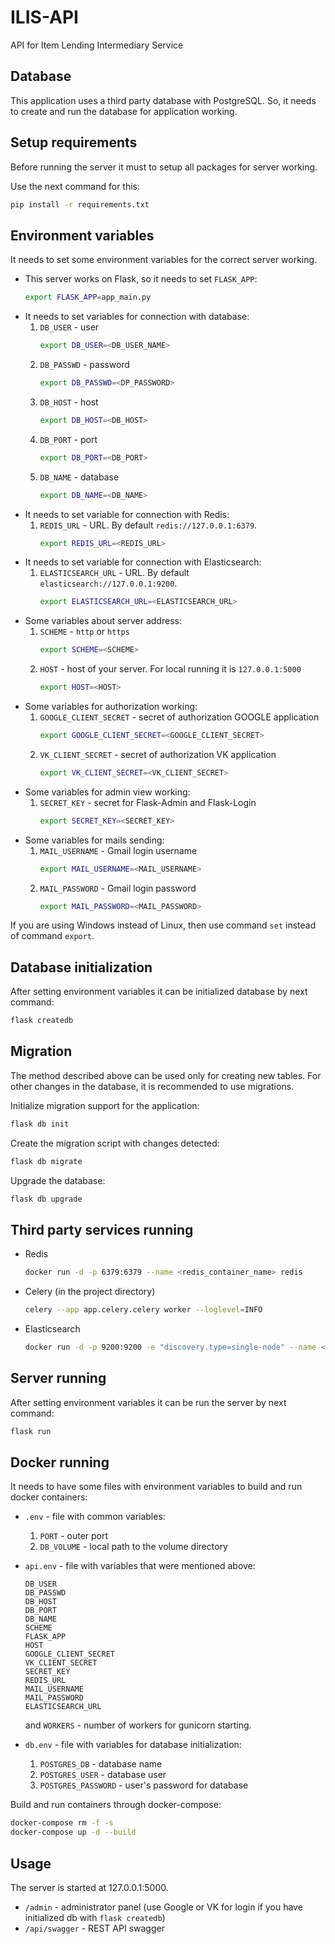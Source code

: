 # ILIS-API

API for Item Lending Intermediary Service

## Database

This application uses a third party database with PostgreSQL. So, it needs to create and run the database for application working.

## Setup requirements

Before running the server it must to setup all packages for server working.

Use the next command for this:
```bash
pip install -r requirements.txt
```

## Environment variables

It needs to set some environment variables for the correct server working.

* This server works on Flask, so it needs to set `FLASK_APP`:
  ```bash
  export FLASK_APP=app_main.py
  ```
* It needs to set variables for connection with database:
  1. `DB_USER` - user
     ```bash
     export DB_USER=<DB_USER_NAME>
     ```
  2. `DB_PASSWD` - password
     ```bash
     export DB_PASSWD=<DP_PASSWORD>
     ```
  3. `DB_HOST` - host
     ```bash
     export DB_HOST=<DB_HOST>
     ```
  4. `DB_PORT` - port
     ```bash
     export DB_PORT=<DB_PORT>
     ```
  5. `DB_NAME` - database
     ```bash
     export DB_NAME=<DB_NAME>
     ```
* It needs to set variable for connection with Redis:
  1. `REDIS_URL` - URL. By default `redis://127.0.0.1:6379`.
     ```bash
     export REDIS_URL=<REDIS_URL>
     ```
* It needs to set variable for connection with Elasticsearch:
  1. `ELASTICSEARCH_URL` - URL. By default `elasticsearch://127.0.0.1:9200`.
     ```bash
     export ELASTICSEARCH_URL=<ELASTICSEARCH_URL>
     ```
* Some variables about server address:
  1. `SCHEME` - `http` or `https`
     ```bash
     export SCHEME=<SCHEME>
     ```
  2. `HOST` - host of your server. For local running it is `127.0.0.1:5000`
     ```bash
     export HOST=<HOST>
     ```
* Some variables for authorization working:
  1. `GOOGLE_CLIENT_SECRET` - secret of authorization GOOGLE application
     ```bash
     export GOOGLE_CLIENT_SECRET=<GOOGLE_CLIENT_SECRET>
     ```
  2. `VK_CLIENT_SECRET` - secret of authorization VK application
     ```bash
     export VK_CLIENT_SECRET=<VK_CLIENT_SECRET>
     ```
* Some variables for admin view working:
  1. `SECRET_KEY` - secret for Flask-Admin and Flask-Login
     ```bash
     export SECRET_KEY=<SECRET_KEY>
     ```
* Some variables for mails sending:
  1. `MAIL_USERNAME` - Gmail login username
     ```bash
     export MAIL_USERNAME=<MAIL_USERNAME>
     ```
  2. `MAIL_PASSWORD` - Gmail login password
     ```bash
     export MAIL_PASSWORD=<MAIL_PASSWORD>
     ```

If you are using Windows instead of Linux, then use command `set` instead of command `export`.

## Database initialization

After setting environment variables it can be initialized database by next command:
```bash
flask createdb
```

## Migration

The method described above can be used only for creating new tables. For other changes in the database, it is recommended to use migrations.

Initialize migration support for the application:
```bash
flask db init
```
Create the migration script with changes detected:
```bash
flask db migrate
```
Upgrade the database:
```bash
flask db upgrade
```

## Third party services running

* Redis
  ```bash
  docker run -d -p 6379:6379 --name <redis_container_name> redis
  ```
* Celery (in the project directory)
  ```bash
  celery --app app.celery.celery worker --loglevel=INFO
  ```
* Elasticsearch
  ```bash
  docker run -d -p 9200:9200 -e "discovery.type=single-node" --name <elasticsearch_container_name> elasticsearch:7.10.1
  ```

## Server running

After setting environment variables it can be run the server by next command:
```bash
flask run
```

## Docker running

It needs to have some files with environment variables to build and run docker containers:

* `.env` - file with common variables:
  1. `PORT` - outer port
  2. `DB_VOLUME` - local path to the volume directory

* `api.env` - file with variables that were mentioned above:
  ```
  DB_USER
  DB_PASSWD
  DB_HOST
  DB_PORT
  DB_NAME
  SCHEME
  FLASK_APP
  HOST
  GOOGLE_CLIENT_SECRET
  VK_CLIENT_SECRET
  SECRET_KEY
  REDIS_URL
  MAIL_USERNAME
  MAIL_PASSWORD
  ELASTICSEARCH_URL
  ```
  and `WORKERS` - number of workers for gunicorn starting.

* `db.env` - file with variables for database initialization:
  1. `POSTGRES_DB` - database name
  2. `POSTGRES_USER` - database user
  3. `POSTGRES_PASSWORD` - user's password for database

Build and run containers through docker-compose:

```bash
docker-compose rm -f -s
docker-compose up -d --build
```

## Usage

The server is started at 127.0.0.1:5000.
- `/admin` - administrator panel (use Google or VK for login if you have initialized db with `flask createdb`)
- `/api/swagger` - REST API swagger
